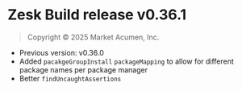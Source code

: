 # Zesk Build release v0.36.1

> Copyright &copy; 2025 Market Acumen, Inc.

- Previous version: v0.36.0
- Added `pacakgeGroupInstall` `packageMapping` to allow for different package names per package manager
- Better `findUncaughtAssertions`
